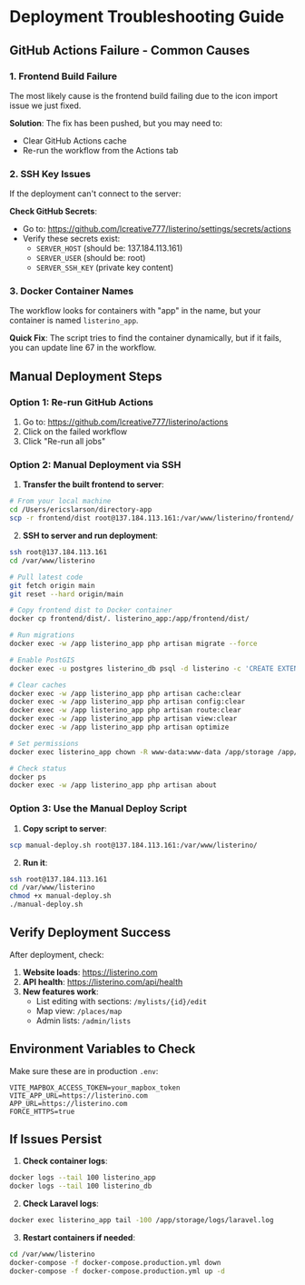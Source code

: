 # Deployment Troubleshooting Guide

## GitHub Actions Failure - Common Causes

### 1. Frontend Build Failure
The most likely cause is the frontend build failing due to the icon import issue we just fixed.

**Solution**: The fix has been pushed, but you may need to:
- Clear GitHub Actions cache
- Re-run the workflow from the Actions tab

### 2. SSH Key Issues
If the deployment can't connect to the server:

**Check GitHub Secrets**:
- Go to: https://github.com/lcreative777/listerino/settings/secrets/actions
- Verify these secrets exist:
  - `SERVER_HOST` (should be: 137.184.113.161)
  - `SERVER_USER` (should be: root)
  - `SERVER_SSH_KEY` (private key content)

### 3. Docker Container Names
The workflow looks for containers with "app" in the name, but your container is named `listerino_app`.

**Quick Fix**: The script tries to find the container dynamically, but if it fails, you can update line 67 in the workflow.

## Manual Deployment Steps

### Option 1: Re-run GitHub Actions
1. Go to: https://github.com/lcreative777/listerino/actions
2. Click on the failed workflow
3. Click "Re-run all jobs"

### Option 2: Manual Deployment via SSH

1. **Transfer the built frontend to server**:
```bash
# From your local machine
cd /Users/ericslarson/directory-app
scp -r frontend/dist root@137.184.113.161:/var/www/listerino/frontend/
```

2. **SSH to server and run deployment**:
```bash
ssh root@137.184.113.161
cd /var/www/listerino

# Pull latest code
git fetch origin main
git reset --hard origin/main

# Copy frontend dist to Docker container
docker cp frontend/dist/. listerino_app:/app/frontend/dist/

# Run migrations
docker exec -w /app listerino_app php artisan migrate --force

# Enable PostGIS
docker exec -u postgres listerino_db psql -d listerino -c 'CREATE EXTENSION IF NOT EXISTS postgis;'

# Clear caches
docker exec -w /app listerino_app php artisan cache:clear
docker exec -w /app listerino_app php artisan config:clear
docker exec -w /app listerino_app php artisan route:clear
docker exec -w /app listerino_app php artisan view:clear
docker exec -w /app listerino_app php artisan optimize

# Set permissions
docker exec listerino_app chown -R www-data:www-data /app/storage /app/bootstrap/cache

# Check status
docker ps
docker exec -w /app listerino_app php artisan about
```

### Option 3: Use the Manual Deploy Script

1. **Copy script to server**:
```bash
scp manual-deploy.sh root@137.184.113.161:/var/www/listerino/
```

2. **Run it**:
```bash
ssh root@137.184.113.161
cd /var/www/listerino
chmod +x manual-deploy.sh
./manual-deploy.sh
```

## Verify Deployment Success

After deployment, check:

1. **Website loads**: https://listerino.com
2. **API health**: https://listerino.com/api/health
3. **New features work**:
   - List editing with sections: `/mylists/{id}/edit`
   - Map view: `/places/map`
   - Admin lists: `/admin/lists`

## Environment Variables to Check

Make sure these are in production `.env`:
```
VITE_MAPBOX_ACCESS_TOKEN=your_mapbox_token
VITE_APP_URL=https://listerino.com
APP_URL=https://listerino.com
FORCE_HTTPS=true
```

## If Issues Persist

1. **Check container logs**:
```bash
docker logs --tail 100 listerino_app
docker logs --tail 100 listerino_db
```

2. **Check Laravel logs**:
```bash
docker exec listerino_app tail -100 /app/storage/logs/laravel.log
```

3. **Restart containers if needed**:
```bash
cd /var/www/listerino
docker-compose -f docker-compose.production.yml down
docker-compose -f docker-compose.production.yml up -d
```
